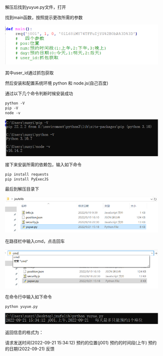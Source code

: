 解压后找到yuyue.py文件，打开

找到main函数，按照提示更改所需的参数

![image-20220921152423382](README.assets/image-20220921152423382.png)

其中user_id通过抓包获取

然后安装和配置系统环境 python 和 node.js(自己百度)

通过以下几个命令判断时候安装成功

```
python -V
pip -V
node -v
```

![image-20220921152838027](README.assets/image-20220921152838027.png)

接下来安装所需的依赖包，输入如下命令

```
pip install requests
pip install PyExecJS
```

最后到解压目录下

![image-20220921153048461](README.assets/image-20220921153048461.png)

在路径栏中输入cmd，点击回车

![image-20220921153115893](README.assets/image-20220921153115893.png)

在命令行中输入如下命令

```
python yuyue.py
```

![image-20220921153504190](README.assets/image-20220921153504190.png)

返回信息的格式为：

请求发送时间(2022-09-21 15:34:12)	预约的位置(j001)	预约的时间段(上午)	预约的日期(2022-09-21)	反馈
